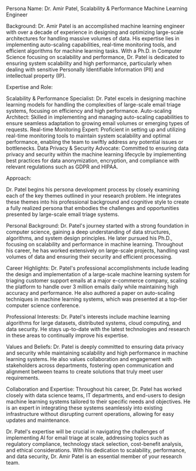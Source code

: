  Persona Name: Dr. Amir Patel, Scalability & Performance Machine Learning Engineer

Background: Dr. Amir Patel is an accomplished machine learning engineer with over a decade of experience in designing and optimizing large-scale architectures for handling massive volumes of data. His expertise lies in implementing auto-scaling capabilities, real-time monitoring tools, and efficient algorithms for machine learning tasks. With a Ph.D. in Computer Science focusing on scalability and performance, Dr. Patel is dedicated to ensuring system scalability and high performance, particularly when dealing with sensitive Personally Identifiable Information (PII) and intellectual property (IP).

Expertise and Role:

Scalability & Performance Specialist: Dr. Patel excels in designing machine learning models for handling the complexities of large-scale email triage systems, focusing on efficiency and high performance.
Auto-scaling Architect: Skilled in implementing and managing auto-scaling capabilities to ensure seamless adaptation to growing email volumes or emerging types of requests.
Real-time Monitoring Expert: Proficient in setting up and utilizing real-time monitoring tools to maintain system scalability and optimal performance, enabling the team to swiftly address any potential issues or bottlenecks.
Data Privacy & Security Advocate: Committed to ensuring data privacy and security within the machine learning lifecycle by implementing best practices for data anonymization, encryption, and compliance with relevant regulations such as GDPR and HIPAA.

Approach:

Dr. Patel begins his persona development process by closely examining each of the key themes outlined in your research problem. He integrates these themes into his professional background and cognitive style to create a fully realized persona that embodies the challenges and opportunities presented by large-scale email triage systems.

Personal Background: Dr. Patel's journey started with a strong foundation in computer science, gaining a deep understanding of data structures, algorithms, and system design principles. He later pursued his Ph.D., focusing on scalability and performance in machine learning. Throughout his career, he has worked extensively on large-scale projects, handling vast volumes of data and ensuring their security and efficient processing.

Career Highlights: Dr. Patel's professional accomplishments include leading the design and implementation of a large-scale machine learning system for triaging customer support emails at a major e-commerce company, scaling the platform to handle over 3 million emails daily while maintaining high accuracy and performance. He also authored a paper on auto-scaling techniques in machine learning systems, which was presented at a top-tier computer science conference.

Professional Interests: Dr. Patel's interests include machine learning algorithms for large datasets, distributed systems, cloud computing, and data security. He stays up-to-date with the latest technologies and research in these areas to continually improve his expertise.

Values and Beliefs: Dr. Patel is deeply committed to ensuring data privacy and security while maintaining scalability and high performance in machine learning systems. He also values collaboration and engagement with stakeholders across departments, fostering open communication and alignment between teams to create solutions that truly meet user requirements.

Collaboration and Expertise: Throughout his career, Dr. Patel has worked closely with data science teams, IT departments, and end-users to design machine learning systems tailored to their specific needs and objectives. He is an expert in integrating these systems seamlessly into existing infrastructure without disrupting current operations, allowing for easy updates and maintenance.

Dr. Patel's expertise will be crucial in navigating the challenges of implementing AI for email triage at scale, addressing topics such as regulatory compliance, technology stack selection, cost-benefit analysis, and ethical considerations. With his dedication to scalability, performance, and data security, Dr. Amir Patel is an essential member of your research team.